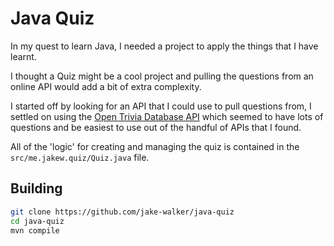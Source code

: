# Java Quiz

In my quest to learn Java, I needed a project to apply the things that I have learnt.

I thought a Quiz might be a cool project and pulling the questions from an online API would add a bit of extra complexity.

I started off by looking for an API that I could use to pull questions from, I settled on using the
[Open Trivia Database API](https://opentdb.com/api_config.php) which seemed to have lots of questions and be easiest to
use out of the handful of APIs that I found.

All of the 'logic' for creating and managing the quiz is contained in the `src/me.jakew.quiz/Quiz.java` file.

## Building

```bash
git clone https://github.com/jake-walker/java-quiz
cd java-quiz
mvn compile
```
